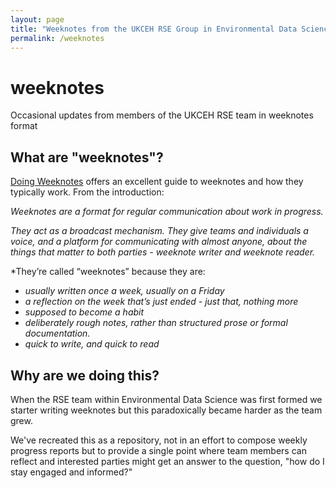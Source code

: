 ```yaml
---
layout: page
title: "Weeknotes from the UKCEH RSE Group in Environmental Data Science"
permalink: /weeknotes
---
```


# weeknotes

Occasional updates from members of the UKCEH RSE team in weeknotes format

## What are "weeknotes"?

[Doing Weeknotes](https://www.doingweeknotes.com/) offers an excellent guide to weeknotes and how they typically work. From the introduction:

*Weeknotes are a format for regular communication about work in progress.*

*They act as a broadcast mechanism. They give teams and individuals a voice, and a platform for communicating with almost anyone, about the things that matter to both parties - weeknote writer and weeknote reader.*

*They’re called “weeknotes” because they are:

*    *usually written once a week, usually on a Friday*
*    *a reflection on the week that’s just ended - just that, nothing more*
*    *supposed to become a habit*
*   *deliberately rough notes, rather than structured prose or formal documentation.*
*    *quick to write, and quick to read*

## Why are we doing this?

When the RSE team within Environmental Data Science was first formed we starter writing weeknotes but this paradoxically became harder as the team grew.

We've recreated this as a repository, not in an effort to compose weekly progress reports but to provide a single point where team members can reflect and interested parties might get an answer to the question, "how do I stay engaged and informed?"



